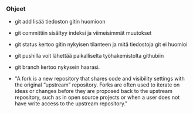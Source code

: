 ### Ohjeet

- git add lisää tiedoston gitin huomioon

- git committiin sisältyy indeksi ja viimeisimmät muutokset

- git status kertoo gitin nykyisen tilanteen ja mitä tiedostoja git ei huomioi

- git pushilla voit lähettää paikalliselta työhakemistolta githubiin

- git branch kertoo nykysein haarasi.

- "A fork is a new repository that shares code and visibility settings with the original “upstream” repository. Forks are often used to iterate on ideas or changes before they are proposed back to the upstream repository, such as in open source projects or when a user does not have write access to the upstream repository."
